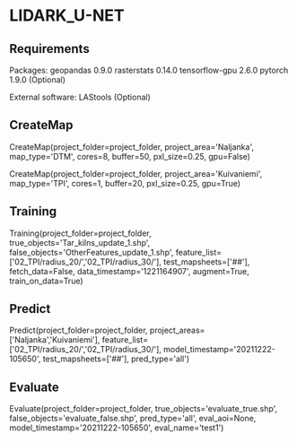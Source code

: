 # LIDARK_U-NET

## Requirements

Packages:
geopandas                 0.9.0
rasterstats               0.14.0 
tensorflow-gpu            2.6.0
pytorch                   1.9.0 (Optional)

External software:
LAStools (Optional)


## CreateMap

CreateMap(project_folder=project_folder,
          project_area='Naljanka',
          map_type='DTM',
          cores=8,
          buffer=50,
          pxl_size=0.25,
          gpu=False)

CreateMap(project_folder=project_folder,
          project_area='Kuivaniemi',
          map_type='TPI',
          cores=1,
          buffer=20,
          pxl_size=0.25,
          gpu=True)

## Training

Training(project_folder=project_folder,
         true_objects='Tar_kilns_update_1.shp',
         false_objects='OtherFeatures_update_1.shp',
         feature_list=['02_TPI/radius_20/','02_TPI/radius_30/'],
         test_mapsheets=['##'],
         fetch_data=False,
         data_timestamp='1221164907',
         augment=True,
         train_on_data=True)

## Predict

Predict(project_folder=project_folder,
        project_areas=['Naljanka','Kuivaniemi'],
        feature_list=['02_TPI/radius_20/','02_TPI/radius_30/'],
        model_timestamp='20211222-105650',
        test_mapsheets=['##'],
        pred_type='all')


## Evaluate

Evaluate(project_folder=project_folder,
         true_objects='evaluate_true.shp',
         false_objects='evaluate_false.shp',
         pred_type='all',
         eval_aoi=None,
         model_timestamp='20211222-105650',
         eval_name='test1')
